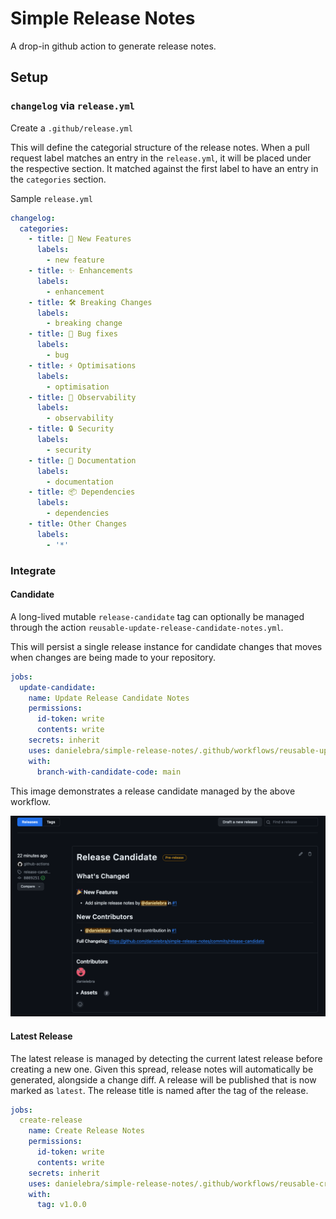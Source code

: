 # Simple Release Notes

A drop-in github action to generate release notes.


## Setup

### `changelog` via `release.yml`

Create a `.github/release.yml`

This will define the categorial structure of the release notes. When a pull request label matches an entry in the `release.yml`, it will be placed under the respective section. It matched against the first label to have an entry in the `categories` section.

Sample `release.yml`

``` yaml
changelog:
  categories:
    - title: 🎉 New Features
      labels:
        - new feature
    - title: ✨ Enhancements
      labels:
        - enhancement
    - title: 🛠 Breaking Changes
      labels:
        - breaking change
    - title: 🐛 Bug fixes
      labels:
        - bug
    - title: ⚡️ Optimisations
      labels:
        - optimisation
    - title: 🔭 Observability
      labels:
        - observability
    - title: 🔒️ Security
      labels:
        - security
    - title: 📝 Documentation
      labels:
        - documentation
    - title: 📦️ Dependencies
      labels:
        - dependencies
    - title: Other Changes
      labels:
        - '*'
```

### Integrate

#### Candidate

A long-lived mutable `release-candidate` tag can optionally be managed through the action `reusable-update-release-candidate-notes.yml`.

This will persist a single release instance for candidate changes that moves when changes are being made to your repository.

``` yaml
jobs:
  update-candidate:
    name: Update Release Candidate Notes
    permissions:
      id-token: write
      contents: write
    secrets: inherit
    uses: danielebra/simple-release-notes/.github/workflows/reusable-update-release-candidate-notes.yml
    with:
      branch-with-candidate-code: main
```

This image demonstrates a release candidate managed by the above workflow.

![Release Candidate](./images/candidate.png)

#### Latest Release

The latest release is managed by detecting the current latest release before creating a new one. Given this spread, release notes will automatically be generated, alongside a change diff. A release will be published that is now marked as `latest`. The release title is named after the tag of the release.

``` yaml
jobs:
  create-release
    name: Create Release Notes
    permissions:
      id-token: write
      contents: write
    secrets: inherit
    uses: danielebra/simple-release-notes/.github/workflows/reusable-create-release-notes.yml
    with:
      tag: v1.0.0
```
